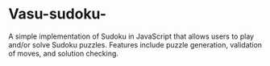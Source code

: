 # Vasu-sudoku-
A simple implementation of Sudoku in JavaScript that allows users to play and/or solve Sudoku puzzles. Features include puzzle generation, validation of moves, and solution checking.
